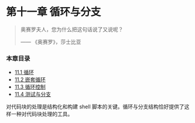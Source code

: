 # 第十一章 循环与分支

> 奥赛罗夫人，您为什么把这句话说了又说呢？
> 
> —— 《奥赛罗》，莎士比亚

### 本章目录

- [11.1 循环](11_1_loops.md)
- [11.2 嵌套循环](11_2_nested_loops.md)
- [11.3 循环控制](11_3_loop_control.md)
- [11.4 测试与分支](11_4_testing_and_branching.md)

对代码块的处理是结构化和构建 shell 脚本的关键。循环与分支结构恰好提供了这样一种对代码块处理的工具。